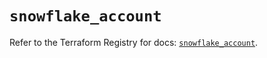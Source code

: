 # `snowflake_account`

Refer to the Terraform Registry for docs: [`snowflake_account`](https://registry.terraform.io/providers/snowflakedb/snowflake/2.1.1/docs/resources/account).
